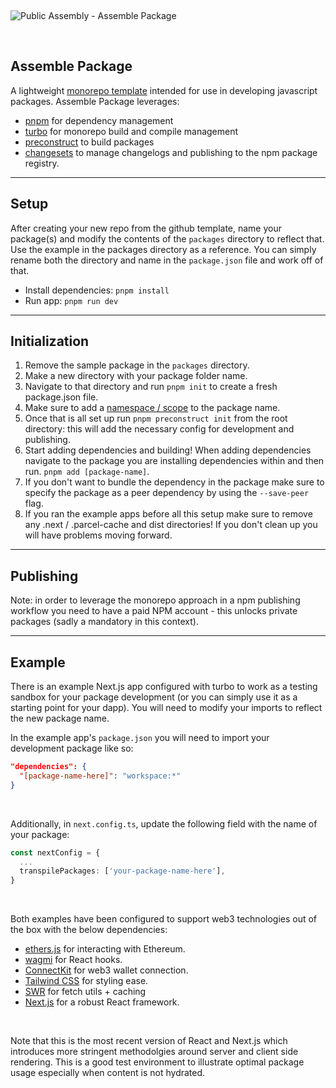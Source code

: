 &nbsp;

![Public Assembly - Assemble Package](https://nftstorage.link/ipfs/bafybeifgfawktmbkxajkgxcq3qtuaoh5rmin4keynhzdkpzz52jnrcveay/assemble_package.png)

&nbsp;

## Assemble Package

A lightweight [monorepo template](https://github.com/public-assembly/assemble-package) intended for use in developing javascript packages. Assemble Package leverages:

- [pnpm](https://pnpm.io/) for dependency management
- [turbo](https://turbo.build/) for monorepo build and compile management
- [preconstruct](https://preconstruct.tools/) to build packages
- [changesets](https://github.com/changesets/changesets) to manage changelogs and publishing to the npm package registry.

---

## Setup

After creating your new repo from the github template, name your package(s) and modify the contents of the `packages` directory to reflect that. Use the example in the packages directory as a reference. You can simply rename both the directory and name in the `package.json` file and work off of that.

- Install dependencies: `pnpm install`
- Run app: `pnpm run dev`

---

## Initialization

1. Remove the sample package in the `packages` directory.
2. Make a new directory with your package folder name.
3. Navigate to that directory and run `pnpm init` to create a fresh package.json file.
4. Make sure to add a [namespace / scope](https://docs.npmjs.com/about-scopes) to the package name.
5. Once that is all set up run `pnpm preconstruct init` from the root directory: this will add the necessary config for development and publishing.
6. Start adding dependencies and building! When adding dependencies navigate to the package you are installing dependencies within and then run. `pnpm add [package-name]`.
7. If you don't want to bundle the dependency in the package make sure to specify the package as a peer dependency by using the `--save-peer` flag.
8. If you ran the example apps before all this setup make sure to remove any .next / .parcel-cache and dist directories! If you don't clean up you will have problems moving forward.

---

## Publishing

Note: in order to leverage the monorepo approach in a npm publishing workflow you need to have a paid NPM account - this unlocks private packages (sadly a mandatory in this context).

---

## Example

There is an example Next.js app configured with turbo to work as a testing sandbox for your package development (or you can simply use it as a starting point for your dapp). You will need to modify your imports to reflect the new package name.

In the example app's `package.json` you will need to import your development package like so:

```json 
"dependencies": {
  "[package-name-here]": "workspace:*"
}
```

&nbsp;

Additionally, in `next.config.ts`, update the following field with the name of your package:

```ts
const nextConfig = {
  ...
  transpilePackages: ['your-package-name-here'],
}
```

&nbsp;

Both examples have been configured to support web3 technologies out of the box with the below dependencies:

- [ethers.js](https://docs.ethers.org/v5/) for interacting with Ethereum.
- [wagmi](https://wagmi.sh/) for React hooks.
- [ConnectKit](https://docs.family.co/connectkit) for web3 wallet connection.
- [Tailwind CSS](https://tailwindcss.com/) for styling ease.
- [SWR](https://swr.vercel.app/) for fetch utils + caching
- [Next.js](https://nextjs.org/) for a robust React framework. 

&nbsp;

Note that this is the most recent version of React and Next.js which introduces more stringent methodolgies around server and client side rendering. This is a good test environment to illustrate optimal package usage especially when content is not hydrated.

&nbsp;